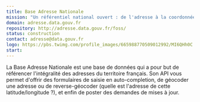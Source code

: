 ```yaml
---
title: Base Adresse Nationale
mission: "Un référentiel national ouvert : de l'adresse à la coordonnée géographique."
domain: adresse.data.gouv.fr
repository: http://adresse.data.gouv.fr/foss/
status: construction
contact: adresse@data.gouv.fr
logo: https://pbs.twimg.com/profile_images/665988770509012992/MI6QHh0C.png
start:
---
```


La Base Adresse Nationale est une base de données qui a pour but de référencer l'intégralité des adresses du territoire français. Son API vous permet d'offrir des formulaires de saisie en auto-completion, de géocoder une adresse ou de reverse-géocoder (quelle est l'adresse de cette latitude/longitude ?), et enfin de poster des demandes de mises à jour.
